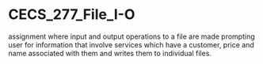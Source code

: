 # CECS_277_File_I-O
assignment where input and output operations to a file are made prompting user for information that involve services which have a customer, price and name associated with them and writes them to individual files. 

